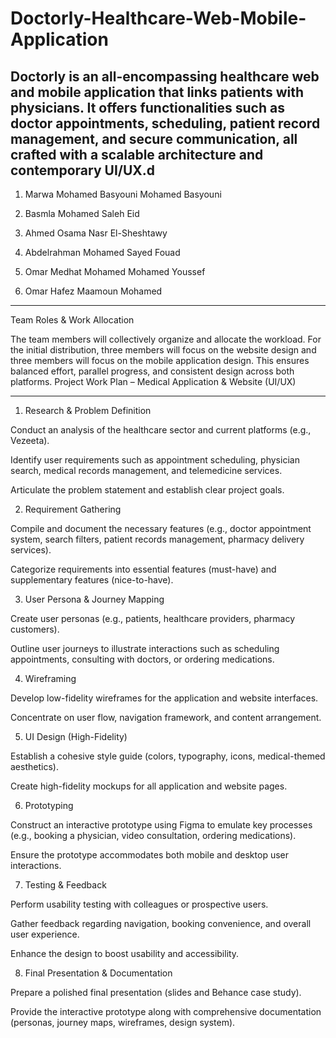 # Doctorly-Healthcare-Web-Mobile-Application
Doctorly is an all-encompassing healthcare web and mobile application that links patients with physicians. It offers functionalities such as doctor appointments, scheduling, patient record management, and secure communication, all crafted with a scalable architecture and contemporary UI/UX.d
---
1) Marwa Mohamed Basyouni Mohamed Basyouni

2) Basmla Mohamed Saleh Eid

3) Ahmed Osama Nasr El-Sheshtawy

4) Abdelrahman Mohamed Sayed Fouad

5) Omar Medhat Mohamed Mohamed Youssef

6) Omar Hafez Maamoun Mohamed
***
Team Roles & Work Allocation

The team members will collectively organize and allocate the workload. For the initial distribution, three members will focus on the website design and three members will focus on the mobile application design. This ensures balanced effort, parallel progress, and consistent design across both platforms.
Project Work Plan – Medical Application & Website (UI/UX)
***
1. Research & Problem Definition

Conduct an analysis of the healthcare sector and current platforms (e.g., Vezeeta).

Identify user requirements such as appointment scheduling, physician search, medical records management, and telemedicine services.

Articulate the problem statement and establish clear project goals.

2. Requirement Gathering

Compile and document the necessary features (e.g., doctor appointment system, search filters, patient records management, pharmacy delivery services).

Categorize requirements into essential features (must-have) and supplementary features (nice-to-have).

3. User Persona & Journey Mapping

Create user personas (e.g., patients, healthcare providers, pharmacy customers).

Outline user journeys to illustrate interactions such as scheduling appointments, consulting with doctors, or ordering medications.

4. Wireframing

Develop low-fidelity wireframes for the application and website interfaces.

Concentrate on user flow, navigation framework, and content arrangement.

5. UI Design (High-Fidelity)

Establish a cohesive style guide (colors, typography, icons, medical-themed aesthetics).

Create high-fidelity mockups for all application and website pages.

6. Prototyping

Construct an interactive prototype using Figma to emulate key processes (e.g., booking a physician, video consultation, ordering medications).

Ensure the prototype accommodates both mobile and desktop user interactions.

7. Testing & Feedback

Perform usability testing with colleagues or prospective users.

Gather feedback regarding navigation, booking convenience, and overall user experience.

Enhance the design to boost usability and accessibility.

8. Final Presentation & Documentation

Prepare a polished final presentation (slides and Behance case study).

Provide the interactive prototype along with comprehensive documentation (personas, journey maps, wireframes, design system).
